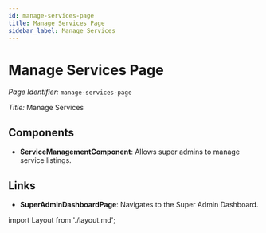 ```yaml
---
id: manage-services-page
title: Manage Services Page
sidebar_label: Manage Services
---
```


# Manage Services Page

*Page Identifier:* `manage-services-page`

*Title:* Manage Services

## Components
- **ServiceManagementComponent**: Allows super admins to manage service listings.

## Links
- **SuperAdminDashboardPage**: Navigates to the Super Admin Dashboard.

import Layout from './layout.md';

<Layout />


